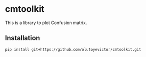 # cmtoolkit

This is a library to plot Confusion matrix.

## Installation

```
pip install git+https://github.com/olutoyevictor/cmtoolkit.git
```

